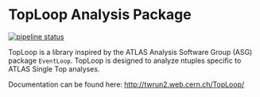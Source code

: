 TopLoop Analysis Package
========================

[![pipeline status](https://gitlab.cern.ch/TopLoop/TopLoop/badges/master/pipeline.svg)](https://gitlab.cern.ch/TopLoop/TopLoop/commits/master)

TopLoop is a library inspired by the ATLAS Analysis Software Group
(ASG) package `EventLoop`. TopLoop is designed to analyze ntuples
specific to ATLAS Single Top analyses.

Documentation can be found here: http://twrun2.web.cern.ch/TopLoop/
